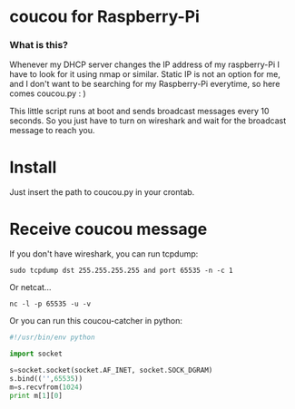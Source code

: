 # coucou for Raspberry-Pi

### What is this? ####

Whenever my DHCP server changes the IP address of my raspberry-Pi I have to look for it using nmap or similar. Static IP is not an option for me, and I don't want to be searching for my Raspberry-Pi everytime, so here comes coucou.py : )

This little script runs at boot and sends broadcast messages every 10 seconds. So you just have to turn on wireshark and wait for the broadcast message to reach you.

# Install

Just insert the path to coucou.py in your crontab.

# Receive coucou message

If you don't have wireshark, you can run tcpdump:

``` sudo tcpdump dst 255.255.255.255 and port 65535 -n -c 1 ```

Or netcat...

``` nc -l -p 65535 -u -v ```

Or you can run this coucou-catcher in python:

``` python
#!/usr/bin/env python

import socket

s=socket.socket(socket.AF_INET, socket.SOCK_DGRAM)
s.bind(('',65535))
m=s.recvfrom(1024)
print m[1][0]

```
